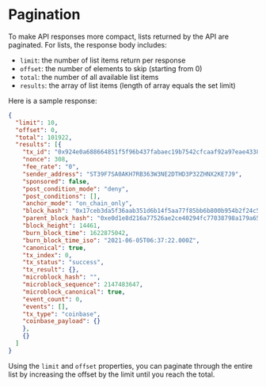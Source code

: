 # Pagination

To make API responses more compact, lists returned by the API are paginated. For lists, the response body includes:

- `limit`: the number of list items return per response
- `offset`: the number of elements to skip (starting from 0)
- `total`: the number of all available list items
- `results`: the array of list items (length of array equals the set limit)

Here is a sample response:

```json
{
  "limit": 10,
  "offset": 0,
  "total": 101922,
  "results": [{
    "tx_id": "0x924e0a688664851f5f96b437fabaec19b7542cfcaaf92a97eae43384cacd83d0",
    "nonce": 308,
    "fee_rate": "0",
    "sender_address": "ST39F7SA0AKH7RB363W3NE2DTHD3P32ZHNX2KE7J9",
    "sponsored": false,
    "post_condition_mode": "deny",
    "post_conditions": [],
    "anchor_mode": "on_chain_only",
    "block_hash": "0x17ceb3da5f36aab351d6b14f5aa77f85bb6b800b954b2f24c564579f80116d99",
    "parent_block_hash": "0xe0d1e8d216a77526ae2ce40294fc77038798a179a6532bb8980d3c2183f58de6",
    "block_height": 14461,
    "burn_block_time": 1622875042,
    "burn_block_time_iso": "2021-06-05T06:37:22.000Z",
    "canonical": true,
    "tx_index": 0,
    "tx_status": "success",
    "tx_result": {},
    "microblock_hash": "",
    "microblock_sequence": 2147483647,
    "microblock_canonical": true,
    "event_count": 0,
    "events": [],
    "tx_type": "coinbase",
    "coinbase_payload": {}
    },
    {}
  ]
}
```

Using the `limit` and `offset` properties, you can paginate through the entire list by increasing the offset by the limit until you reach the total.
